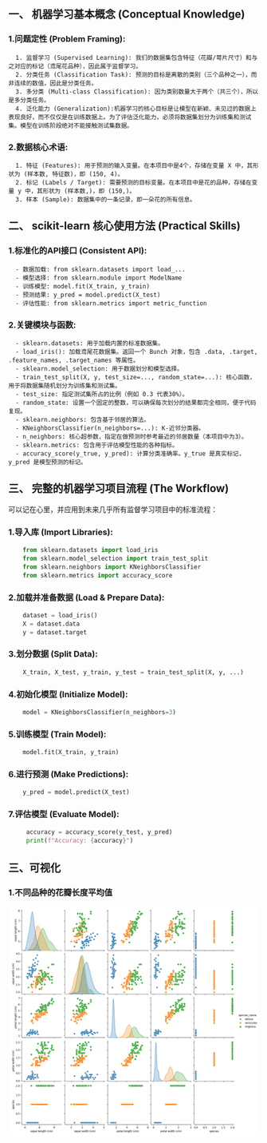 ## 一、 机器学习基本概念 (Conceptual Knowledge)
  ### 1.问题定性 (Problem Framing):
      1. 监督学习 (Supervised Learning): 我们的数据集包含特征（花瓣/萼片尺寸）和与之对应的标记（鸢尾花品种），因此属于监督学习。
      2. 分类任务 (Classification Task): 预测的目标是离散的类别（三个品种之一），而非连续的数值，因此是分类任务。 
      3. 多分类 (Multi-class Classification): 因为类别数量大于两个（共三个），所以是多分类任务。
      4. 泛化能力 (Generalization):机器学习的核心目标是让模型在新颖、未见过的数据上表现良好，而不仅仅是在训练数据上。为了评估泛化能力，必须将数据集划分为训练集和测试集。模型在训练阶段绝对不能接触测试集数据。
  ### 2.数据核心术语:
      1. 特征 (Features): 用于预测的输入变量。在本项目中是4个，存储在变量 X 中，其形状为 (样本数, 特征数)，即 (150, 4)。
      2. 标记 (Labels / Target): 需要预测的目标变量。在本项目中是花的品种，存储在变量 y 中，其形状为 (样本数,)，即 (150,)。
      3. 样本 (Sample): 数据集中的一条记录，即一朵花的所有信息。
      
## 二、 scikit-learn 核心使用方法 (Practical Skills)
  ### 1.标准化的API接口 (Consistent API):
      - 数据加载: from sklearn.datasets import load_...
      - 模型选择: from sklearn.module import ModelName
      - 训练模型: model.fit(X_train, y_train)
      - 预测结果: y_pred = model.predict(X_test)
      - 评估性能: from sklearn.metrics import metric_function
  ### 2.关键模块与函数:
      - sklearn.datasets: 用于加载内置的标准数据集。
      - load_iris(): 加载鸢尾花数据集。返回一个 Bunch 对象，包含 .data, .target, .feature_names, .target_names 等属性。
      - sklearn.model_selection: 用于数据划分和模型选择。
      - train_test_split(X, y, test_size=..., random_state=...): 核心函数，用于将数据集随机划分为训练集和测试集。
      - test_size: 指定测试集所占的比例（例如 0.3 代表30%）。
      - random_state: 设置一个固定的整数，可以确保每次划分的结果都完全相同，便于代码复现。
      - sklearn.neighbors: 包含基于邻居的算法。
      - KNeighborsClassifier(n_neighbors=...): K-近邻分类器。
      - n_neighbors: 核心超参数，指定在做预测时参考最近的邻居数量（本项目中为3）。
      - sklearn.metrics: 包含用于评估模型性能的各种指标。
      - accuracy_score(y_true, y_pred): 计算分类准确率。y_true 是真实标记，y_pred 是模型预测的标记。
      
## 三、 完整的机器学习项目流程 (The Workflow)
可以记在心里，并应用到未来几乎所有监督学习项目中的标准流程：
  ### 1.导入库 (Import Libraries):
  ``` python
      from sklearn.datasets import load_iris
      from sklearn.model_selection import train_test_split
      from sklearn.neighbors import KNeighborsClassifier
      from sklearn.metrics import accuracy_score 
  ```
  ### 2.加载并准备数据 (Load & Prepare Data):
  ``` python
      dataset = load_iris()
      X = dataset.data
      y = dataset.target
```
  ### 3.划分数据 (Split Data):
  ``` python
      X_train, X_test, y_train, y_test = train_test_split(X, y, ...)
```
  ### 4.初始化模型 (Initialize Model):
  ``` python
      model = KNeighborsClassifier(n_neighbors=3)
```
  ### 5.训练模型 (Train Model):
  ```python
      model.fit(X_train, y_train)
```
  ### 6.进行预测 (Make Predictions):
  ``` python
      y_pred = model.predict(X_test)

```
 ### 7.评估模型 (Evaluate Model):
 ``` python
      accuracy = accuracy_score(y_test, y_pred)
      print(f"Accuracy: {accuracy}")
```
## 三、可视化
### 1.不同品种的花瓣长度平均值
![不同品种的花瓣长度平均值](../image/Pair_Plot_of_Iris_Features_by_Species.png)
